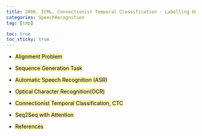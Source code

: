 ```yaml
---
title: 2006, ICML, Connectionist Temporal Classification - Labelling Unsegmented Sequence Data With Recurrent Neural Networks
categories: SpeechRecognition
tag: [tmp]

toc: true
toc_sticky: true
---
```


- <mark style='background-color: #fff5b1'> Alignment Problem </mark>

- <mark style='background-color: #fff5b1'> Sequence Generation Task </mark>

- <mark style='background-color: #fff5b1'> Automatic Speech Recognition (ASR) </mark> 

- <mark style='background-color: #fff5b1'> Optical Character Recognition(OCR) </mark>

- <mark style='background-color: #fff5b1'> Connectionist Temporal Classification, CTC </mark>

- <mark style='background-color: #fff5b1'> Seq2Seq with Attention </mark>

- <mark style='background-color: #fff5b1'> References </mark>
